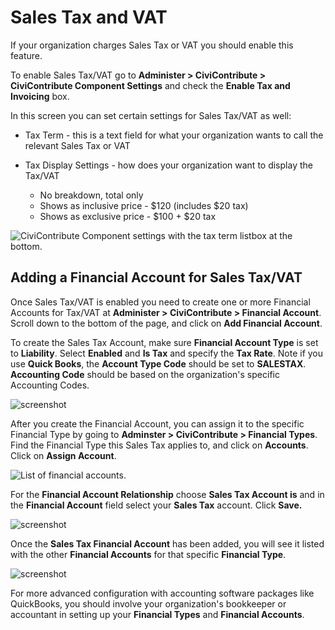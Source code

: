 # Sales Tax and VAT

If your organization charges Sales Tax or VAT you should enable
this feature.

To enable Sales Tax/VAT go to
**Administer > CiviContribute > CiviContribute Component Settings** and check
the **Enable Tax and Invoicing** box.

In this screen you can set certain settings for Sales Tax/VAT as well:

-   Tax Term - this is a text field for what your organization wants to call
the relevant Sales Tax or VAT

-   Tax Display Settings - how does your organization want to display the
Tax/VAT

    -   No breakdown, total only
    -   Shows as inclusive price - $120 (includes $20 tax)
    -   Shows as exclusive price - $100 + $20 tax  

![CiviContribute Component settings with the tax term listbox at the bottom.](../img/enable_tax_fields.png)

## Adding a Financial Account for Sales Tax/VAT

Once Sales Tax/VAT is enabled you need to create one or more Financial
Accounts for Tax/VAT at **Administer > CiviContribute > Financial
Account**. Scroll down to the bottom of the page, and click on **Add
Financial Account**.

To create the Sales Tax Account, make sure **Financial Account Type** is
set to **Liability**. Select **Enabled** and **Is Tax** and specify the
**Tax Rate**. Note if you use **Quick Books**, the **Account Type Code**
should be set to **SALESTAX**. **Accounting Code** should be based on the
organization's specific Accounting Codes.

![screenshot](../img/salestaxaccount4.png)

After you create the Financial Account, you can assign it to the
specific Financial Type by going to **Adminster > CiviContribute >
Financial Types**.  Find the Financial Type this Sales Tax applies to,
and click on **Accounts**. Click on **Assign Account**.

![List of financial accounts.](../img/assignaccount2.png)

For the **Financial Account Relationship** choose **Sales Tax Account is**
and in the **Financial Account** field select your **Sales Tax** account.
Click **Save.**

![screenshot](../img/civicontribute-sales-tax-add-account.png)

Once the **Sales Tax Financial Account** has been added, you will see it
listed with the other **Financial Accounts** for that specific **Financial
Type**.

![screenshot](../img/salestaxadded2.png)

For more advanced configuration with accounting software packages like
QuickBooks, you should involve your organization's bookkeeper or
accountant in setting up your **Financial Types** and **Financial Accounts**.
